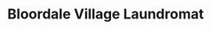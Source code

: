 ---
title: "Bloordale Village Laundromat"
url: /toronto/bloordale-village-laundromat/
shop: laundry
---